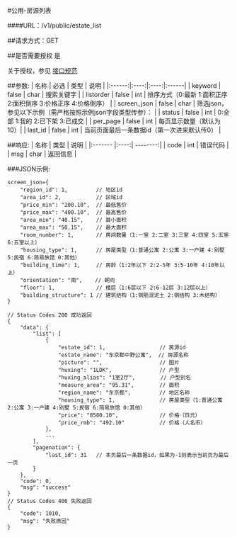 #公用-房源列表

####URL：/v1/public/estate_list

##请求方式：GET

##是否需要授权
是

关于授权，参见 [接口规范][1]

##参数:
| 名称 | 必选 | 类型 | 说明 |
|:------:|:----:|:----:|:------|
| keyword | false | char | 搜索关键字 |
| listorder | false | int | 排序方式（0:最新 1:面积正序 2:面积倒序 3:价格正序 4:价格倒序） |
| screen_json | false | char | 筛选json，参见以下示例（需严格按照示例json字段类型传参）： |
| status | false | int | 0:全部 1:我的 2:已下架 3:已成交 |
| per_page | false | int | 每页显示数量（默认为10）|
| last_id  | false | int | 当前页面最后一条数据id（第一次进来默认传0） |

##响应:
| 名称  | 类型  | 说明 |
|:------- |:----:| --------:|
| code    | int  |  错误代码 |
| msg     | char |  返回信息 |

###JSON示例:
```
screen_json={
    "region_id": 1,         // 地区id 
    "area_id": 2,           // 区域id 
    "price_min": "200.10",  // 最低售价
    "price_max": "400.10",  // 最高售价
    "area_min": "40.15",    // 最小面积
    "area_max": "50.15",    // 最大面积
    "room_number": 1,       // 房间数量（1:一室 2:二室 3:三室 4:四室 5:五室 6:五室以上）
    "housing_type": 1,      // 房屋类型（1:普通公寓 2:公寓 3:一户建 4:别墅 5:民宿 6:简易旅馆 0:其他）
    "building_time": 1,     // 房龄（1:2年以下 2:2-5年 3:5-10年 4:10年以上）
    "orientation": "南",    // 朝向
    "floor": 1,             // 楼层（1:6层以下 2:6-12层 3:12层以上）
    "building_structure": 1 // 建筑结构（1:钢筋混泥土 2:钢结构 3:木结构）
}

// Status Codes 200 成功返回
{
    "data": {
        "list": [
            {
                "estate_id": 1,                 // 房源id
                "estate_name": "东京都中野公寓",  // 房源名称
                "picture": "",                  // 图片
                "huxing": "1LDK",               // 户型
                "huxing_alias": "1室2厅",        // 户型别名
                "measure_area": "95.31",        // 面积
                "region_name": "东京都",         // 地区名称
                "housing_type": 1,              // 房屋类型（1:普通公寓 2:公寓 3:一户建 4:别墅 5:民宿 6:简易旅馆 0:其他）
                "price": "8580.10",             // 价格（日元）
                "price_rmb": "492.10"           // 价格（人名币）
            },
            ...
        ],
        "pagenation": {
            "last_id": 31   // 本页最后一条数据id，如果为-1则表示当前页为最后一页
        }
    },
    "code": 0,
    "msg": "success"
}
// Status Codes 400 失败返回
{
    "code": 1010,
    "msg": "失败原因"
}
```
[1]: ../read/auth.html